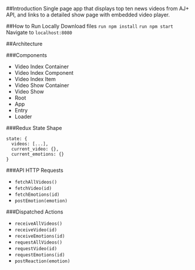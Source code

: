 ##Introduction
Single page app that displays top ten news videos from AJ+ API, and links to a detailed show page with embedded video player.

##How to Run Locally
Download files
```run npm install```
```run npm start```
Navigate to ```localhost:8080```

##Architecture

###Components
-  Video Index Container
-  Video Index Component
-  Video Index Item
-  Video Show Container
-  Video Show
-  Root
-  App
-  Entry
-  Loader

###Redux State Shape
```
state: {
  videos: [...],
  current_video: {},
  current_emotions: {}
}
```
###API HTTP Requests
-  ```fetchAllVideos()```
-  ```fetchVideo(id)```
-  ```fetchEmotions(id)```
-  ```postEmotion(emotion)```

###Dispatched Actions
-  ```receiveAllVideos()```
-  ```receiveVideo(id) ```
-  ```receiveEmotions(id)```
-  ```requestAllVideos()```
-  ```requestVideo(id)```
-  ```requestEmotions(id)```
-  ```postReaction(emotion)```
